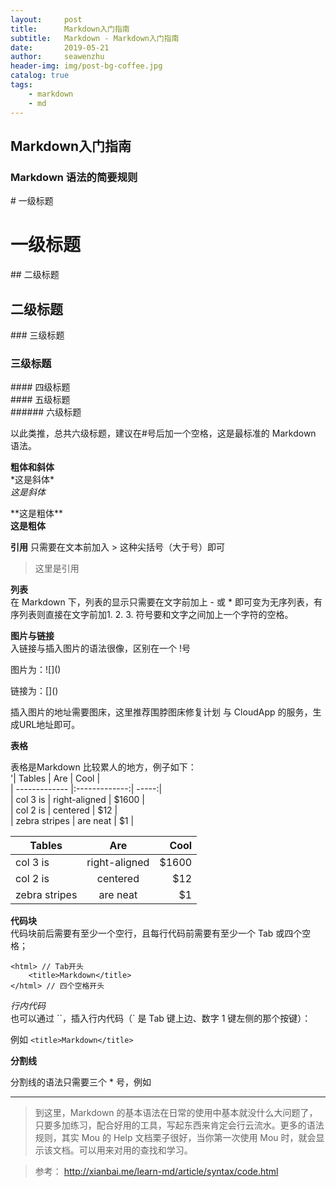 ```yaml
---
layout:     post
title:      Markdown入门指南
subtitle:   Markdown - Markdown入门指南
date:       2019-05-21
author:     seawenzhu
header-img: img/post-bg-coffee.jpg
catalog: true
tags:
    - markdown
    - md
---
```

## Markdown入门指南

### Markdown 语法的简要规则


\# 一级标题     
# 一级标题

\## 二级标题  
## 二级标题

\### 三级标题  
### 三级标题

\#### 四级标题  
\#### 五级标题  
\###### 六级标题    
   
以此类推，总共六级标题，建议在#号后加一个空格，这是最标准的 Markdown 语法。 


**粗体和斜体**  
\*这是斜体*  
*这是斜体*

\*\*这是粗体**  
**这是粗体**


**引用**
只需要在文本前加入 > 这种尖括号（大于号）即可
> 这里是引用

**列表**    
在 Markdown 下，列表的显示只需要在文字前加上 - 或 * 即可变为无序列表，有序列表则直接在文字前加1. 2. 3. 符号要和文字之间加上一个字符的空格。


**图片与链接**  
入链接与插入图片的语法很像，区别在一个 !号

图片为：\!\[]()

链接为：\[]()

插入图片的地址需要图床，这里推荐围脖图床修复计划 与 CloudApp 的服务，生成URL地址即可。

**表格**    

表格是Markdown 比较累人的地方，例子如下：   
'| Tables        | Are           | Cool  |  
| ------------- |:-------------:| -----:|   
| col 3 is      | right-aligned | $1600 |   
| col 2 is      | centered      |   $12 |   
| zebra stripes | are neat      |    $1 |   

| Tables        | Are           | Cool  |  
| ------------- |:-------------:| -----:|   
| col 3 is      | right-aligned | $1600 |   
| col 2 is      | centered      |   $12 |   
| zebra stripes | are neat      |    $1 |

**代码块**  
代码块前后需要有至少一个空行，且每行代码前需要有至少一个 Tab 或四个空格；

    <html> // Tab开头
        <title>Markdown</title>
    </html> // 四个空格开头

*行内代码*  
也可以通过 ``，插入行内代码（` 是 Tab 键上边、数字 1 键左侧的那个按键）：

例如 `<title>Markdown</title>`


**分割线**

分割线的语法只需要三个 * 号，例如
***
>  到这里，Markdown 的基本语法在日常的使用中基本就没什么大问题了，只要多加练习，配合好用的工具，写起东西来肯定会行云流水。更多的语法规则，其实 Mou 的 Help 文档栗子很好，当你第一次使用 Mou 时，就会显示该文档。可以用来对用的查找和学习。

> 参考： http://xianbai.me/learn-md/article/syntax/code.html